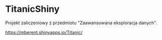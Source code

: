 # TitanicShiny

Projekt zaliczeniowy z przedmiotu "Zaawansowana eksploracja danych".

https://mberent.shinyapps.io/Titanic/
